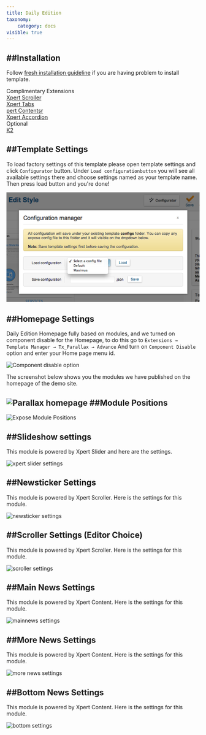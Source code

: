 ```yaml
---
title: Daily Edition
taxonomy:
    category: docs
visible: true
---
```


##Installation
----------
Follow [fresh installation guideline](http://www.themexpert.com/documentation/expose-framework/getting-started) if you are having problem to install template.


<div class="row">
	<div class="col-md-6">
		<div class="panel panel-primary">
  <!-- Default panel contents -->
  <div class="panel-heading">Complimentary Extensions</div>

  <!-- List group -->
  <div class="list-group">
    <div><a class="list-group-item" href="http://www.themexpert.com/joomla-extensions/xpert-scroller">Xpert Scroller</a></div>
    <div><a class="list-group-item" href="http://www.themexpert.com/joomla-extensions/xpert-tabs">Xpert Tabs</a></div>
    <div><a class="list-group-item" href="http://www.themexpert.com/joomla/extensions/xpert-contents">pert Contentsr</a></div>
    <div><a class="list-group-item" href="http://www.themexpert.com/joomla/extensions/xpert-accordion" target="_blank">Xpert Accordion</a></div>
  </div>
</div>
	</div>
	<div class="col-md-6">
		<div class="panel panel-default">
  <!-- Default panel contents -->
  <div class="panel-heading">Optional</div>
  <!-- List group -->
  <div class="list-group">
    <div><a  class="list-group-item" href="href="http://getk2.org/">K2</a></div>
  </div>
</div>
	</div>
</div>

##Template Settings
----------
To load factory settings of this template please open template settings and click `Configurator` button. Under `Load configurationbutton` you will see all available settings there and choose settings named as your template name. Then press load button and you're done!

![Sample Image](load-configuration.png)

##Homepage Settings
----------
Daily Edition Homepage fully based on modules, and we turned on component disable for the Homepage, to do this go to
```Extensions → Template Manager → Tx_Parallax → Advance```
And turn on `Component Disable` option and enter your Home page menu id.

![Component disable option](component-disable.jpg)

The screenshot below shows you the modules we have published on the homepage of the demo site.

![Parallax homepage](home.jpg)
##Module Positions
----------
![Expose Module Positions](https://s3.amazonaws.com/expose/positions_map.jpg)


##Slideshow settings
----------
This module is powered by Xpert Slider and here are the settings.

![xpert slider settings](xpert-slider.jpg)


##Newsticker Settings
----------
This module is powered by Xpert Scroller. Here is the settings for this module.

![newsticker settings](newsticker-settings.jpg)


##Scroller Settings (Editor Choice)
----------
This module is powered by Xpert Scroller. Here is the settings for this module.

![scroller settings](newsticker-settings.jpg)

##Main News Settings
----------
This module is powered by Xpert Content. Here is the settings for this module.

![mainnews settings](newsticker-settings.jpg)

##More News Settings
----------
This module is powered by Xpert Content. Here is the settings for this module.

![more news settings](xpertcontents1col-settings.jpg)

##Bottom News Settings
----------
This module is powered by Xpert Content. Here is the settings for this module.

![bottom settings](xpertcontents1colimg-settings.jpg)
